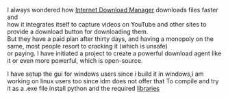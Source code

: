 I always wondered how [Internet Download Manager](https://www.internetdownloadmanager.com/) downloads files faster and  
how it integrates itself to capture videos on YouTube and other sites to provide a download button for downloading them.  
But they have a paid plan after thirty days, and having a monopoly on the same, most people resort to cracking it (which is unsafe)  
or paying. I have initiated a project to create a powerful download agent like it or even more powerful, which is open-source.

I have setup the gui for windows users since i build it in windows,i am working on linux users too since idm does not offer that
To compile and try it as a .exe file install python and the required [libraries]()
